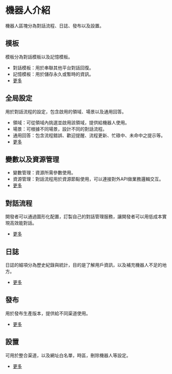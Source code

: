 # 機器人介紹
機器人區塊分為對話流程、日誌、發布以及設置。

## 模板
模板分為對話模板以及記憶模板。
- 對話模板：用於串聯其他平台對話回復。
- 記憶模板：用於儲存永久或暫時的資訊。
- [更多](../../tutorials/docs/bot-template.html)

## 全局設定
用於對話流程的設定，包含啟用的領域、場景以及通用回答。
- 領域：可從領域內挑選並啟用該領域，提供給機器人使用。
- 場景：可根據不同場景，設計不同的對話流程。
- 通用回答：包含流程錯誤、歡迎提醒、流程更新、忙碌中、未命中之提示等。
- [更多](../../tutorials/docs/bot-global.html)

## 變數以及資源管理
- 變數管理：資源所需參數使用。
- 資源管理：對話流程用於資源節點使用，可以連接對外API做業務邏輯交互。
- [更多](../../tutorials/docs/bot-resource.html)


## 對話流程
開發者可以通過圖形化配置，訂製自己的對話管理服務，讓開發者可以用低成本實現高效能對話。

- [更多](../../tutorials/docs/bot-flow.html)
## 日誌
日誌的細項分為歷史紀錄與統計，目的是了解用戶資訊，以及補充機器人不足的地方。
- [更多](../../tutorials/docs/bot-log.html)
## 發布
用於發布生產版本，提供給不同渠道使用。
- [更多](../../tutorials/docs/bot-published.html)
## 設置
可用於整合渠道，以及網址白名單，時區，刪除機器人等設定。
- [更多](../../tutorials/docs/bot-setting.html)